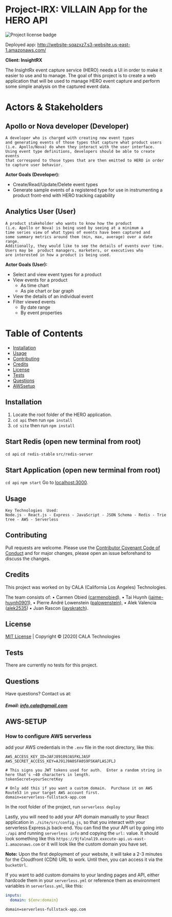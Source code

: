 # Project-IRX: VILLAIN App for the HERO API

![Project license badge](https://img.shields.io/badge/license-MIT-brightgreen)

Deployed app: http://website-sqazxz7.s3-website.us-east-1.amazonaws.com/

**Client: InsightRX**

The InsightRx event capture service (HERO) needs a UI in order to make it easier to use and to manage. The goal of this project is to create a web application that will be used to manage HERO event capture and perform some simple analysis on the captured event data.

# Actors & Stakeholders

## Apollo or Nova developer (Developer)

```
A developer who is charged with creating new event types
and generating events of those types that capture what product users
(i.e. Apollo/Nova) do when they interact with the user interface.
Using event type definitions, developers should be able to create events
that correspond to those types that are then emitted to HERO in order
to capture user behavior.
```

**Actor Goals (Developer):**

- Create/Read/Update/Delete event types
- Generate sample events of a registered type for use in instrumenting a product front-end with HERO tracking capability

## Analytics User (User)

```
A product stakeholder who wants to know how the product
(i.e. Apollo or Nova) is being used by seeing at a minimum a
time series view of what types of events have been captured and
some summary metrics around them (min, max, average) over a date range.
Additionally, they would like to see the details of events over time.
Users may be  product managers, marketers, or executives who
are interested in how a product is being used.
```

**Actor Goals (User):**

- Select and view event types for a product
- View events for a product
  - As time chart
  - As pie chart or bar graph
- View the details of an individual event
- Filter viewed events
  - By date range
  - By event properties

# Table of Contents

- [Installation](#Installation)
- [Usage](#Usage)
- [Contributing](#Contributing)
- [Credits](#Credits)
- [License](#License)
- [Tests](#License)
- [Questions](#Questions)
- [AWSsetup](#AWS-SETUP)

## Installation

1. Locate the root folder of the HERO application.
2. `cd api` then run `npm install`
3. `cd site` then run `npm install`

## Start Redis (open new terminal from root)

`cd api`
`cd redis-stable`
`src/redis-server`

## Start Application (open new terminal from root)

`cd api`
`npm start`
Go to [localhost:3000](http://localhost:3000).

## Usage

```
Key Technologies  Used:
Node.js - React.js - Express - JavaScript - JSON Schema - Redis - Trie tree - AWS - Serverless
```

## Contributing

Pull requests are welcome. Please use the [Contributor Covenant Code of Conduct](https://www.contributor-covenant.org/version/2/0/code_of_conduct/code_of_conduct.md) and for major changes, please open an issue beforehand to discuss the changes.

## Credits

This project was worked on by CALA (California Los Angeles) Technologies.

The team consists of:
• Carmen Obied ([carmenobied](https://github.com/carmenobied)),
• Tai Huynh ([jaime-huynh0901](https://github.com/Jaime-Huynh0901)),
• Pierre André Lowenstein ([palowenstein](https://github.com/palowenstein)),
• Alek Valencia ([alek2535](https://github.com/alek2535))
• Juan Rascon ([jayskratch](https://github.com/jayskratch)).

## License

[MIT License](https://github.com/carmenobied/Project-IRX/blob/master/LICENSE) | Copyright © [2020] CALA Technologies

## Tests

There are currently no tests for this project.

## Questions

Have questions? Contact us at:

##### Email: info.cala@gmail.com

## AWS-SETUP

### How to configure AWS serverless

add your AWS credentials in the `.env` file in the root directory, like this:

```text
AWS_ACCESS_KEY_ID=JAFJ89109JASFKLJASF
AWS_SECRET_ACCESS_KEY=AJ91J9A0SFA0S9FSKAFLASJFLJ

# This signs you JWT tokens used for auth.  Enter a random string in here that's ~40 characters in length.
tokenSecret=yourSecretKey

# Only add this if you want a custom domain.  Purchase it on AWS Route53 in your target AWS account first.
domain=serverless-fullstack-app.com
```

In the root folder of the project, run `serverless deploy`

Lastly, you will need to add your API domain manually to your React application in `./site/src/config.js`, so that you interact with your serverless Express.js back-end. You can find the your API url by going into `./api` and running `serverless info` and copying the `url:` value. It should look something like this `https://9jfalnal19.execute-api.us-east-1.amazonaws.com` or it will look like the custom domain you have set.

**Note:** Upon the first deployment of your website, it will take a 2-3 minutes for the Cloudfront (CDN) URL to work. Until then, you can access it via the `bucketUrl`.

If you want to add custom domains to your landing pages and API, either hardcode them in your `serverless.yml` or reference them as environment variables in `serverless.yml`, like this:

```yaml
inputs:
  domain: ${env:domain}
```

```text
domain=serverless-fullstack-app.com
```
